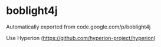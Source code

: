 # boblight4j
Automatically exported from code.google.com/p/boblight4j

Use Hyperion (https://github.com/hyperion-project/hyperion)
